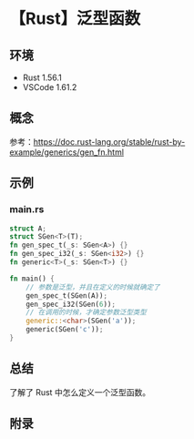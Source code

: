 # 【Rust】泛型函数

## 环境

- Rust 1.56.1
- VSCode 1.61.2

## 概念

参考：<https://doc.rust-lang.org/stable/rust-by-example/generics/gen_fn.html>  

## 示例

### main.rs

```rust
struct A;
struct SGen<T>(T);
fn gen_spec_t(_s: SGen<A>) {}
fn gen_spec_i32(_s: SGen<i32>) {}
fn generic<T>(_s: SGen<T>) {}

fn main() {
    // 参数是泛型，并且在定义的时候就确定了
    gen_spec_t(SGen(A));
    gen_spec_i32(SGen(6));
    // 在调用的时候，才确定参数泛型类型
    generic::<char>(SGen('a'));
    generic(SGen('c'));
}
```

## 总结

了解了 Rust 中怎么定义一个泛型函数。

## 附录
